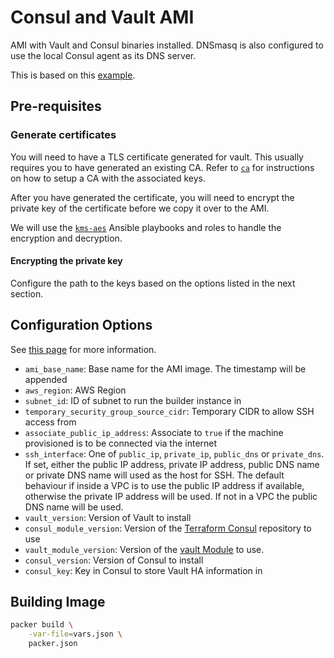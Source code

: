 # Consul and Vault AMI

AMI with Vault and Consul binaries installed. DNSmasq is also configured to use the local
Consul agent as its DNS server.

This is based on this [example](https://github.com/hashicorp/terraform-aws-vault/tree/master/examples/vault-consul-ami).

## Pre-requisites

### Generate certificates

You will need to have a TLS certificate generated for vault. This usually requires you to have
generated an existing CA. Refer to
[`ca`](ca/README.md) for instructions on how to setup a CA with the associated keys.

After you have generated the certificate, you will need to encrypt the private key of the
certificate before we copy it over to the AMI.

We will use the [`kms-aes`](https://github.com/GovTechSG/kms-aes) Ansible playbooks and roles to
handle the encryption and decryption.

#### Encrypting the private key


Configure the path to the keys based on the options listed in the next section.

## Configuration Options

See [this page](https://www.packer.io/docs/templates/user-variables.html) for more information.

- `ami_base_name`: Base name for the AMI image. The timestamp will be appended
- `aws_region`: AWS Region
- `subnet_id`: ID of subnet to run the builder instance in
- `temporary_security_group_source_cidr`: Temporary CIDR to allow SSH access from
- `associate_public_ip_address`: Associate to `true` if the machine provisioned is to be connected via the internet
- `ssh_interface`: One of `public_ip`, `private_ip`, `public_dns` or `private_dns`. If set, either the public IP address, private IP address, public DNS name or private DNS name will used as the host for SSH. The default behaviour if inside a VPC is to use the public IP address if available, otherwise the private IP address will be used. If not in a VPC the public DNS name will be used.
- `vault_version`: Version of Vault to install
- `consul_module_version`: Version of the [Terraform Consul](https://github.com/hashicorp/terraform-aws-consul) repository to use
- `vault_module_version`: Version of the [vault Module](https://github.com/hashicorp/terraform-aws-vault) to use.
- `consul_version`: Version of Consul to install
- `consul_key`: Key in Consul to store Vault HA information in

## Building Image

```bash
packer build \
    -var-file=vars.json \
    packer.json
```
